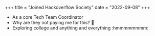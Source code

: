 +++
title = "Joined Hackoverflow Society"
date = "2022-09-08"
+++

- As a core Tech Team Coordinator
- Why are they not paying me for this? :thinking:
- Exploring college and anything and everything :hmmmmmmmm: